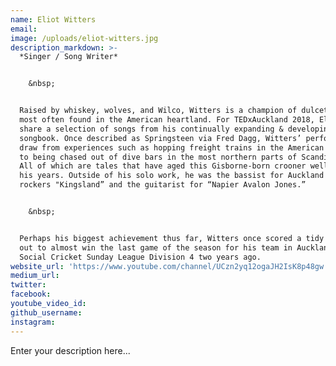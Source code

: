 ```yaml
---
name: Eliot Witters
email:
image: /uploads/eliot-witters.jpg
description_markdown: >-
  *Singer / Song Writer*


    &nbsp;


  Raised by whiskey, wolves, and Wilco, Witters is a champion of dulcet tones
  most often found in the American heartland. For TEDxAuckland 2018, Eliot will
  share a selection of songs from his continually expanding & developing
  songbook. Once described as Springsteen via Fred Dagg, Witters’ performances
  draw from experiences such as hopping freight trains in the American Midwest,
  to being chased out of dive bars in the most northern parts of Scandinavia.
  All of which are tales that have aged this Gisborne-born crooner well beyond
  his years. Outside of his solo work, he was the bassist for Auckland barroom
  rockers "Kingsland” and the guitarist for “Napier Avalon Jones.”


    &nbsp;


  Perhaps his biggest achievement thus far, Witters once scored a tidy 22\* not
  out to almost win the last game of the season for his team in Auckland’s
  Social Cricket Sunday League Division 4 two years ago.
website_url: 'https://www.youtube.com/channel/UCzn2yq12ogaJH2IsK8p48gw'
medium_url:
twitter:
facebook:
youtube_video_id:
github_username:
instagram:
---
```


Enter your description here...
